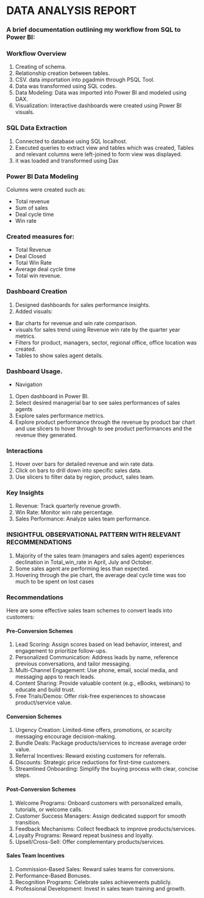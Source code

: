 # DATA ANALYSIS REPORT

### A brief documentation outlining my workflow from SQL to Power BI:

### Workflow Overview
1. Creating of schema.
2. Relationship creation between tables.
3. CSV. data importation into pgadmin through PSQL Tool.
4. Data was transformed using SQL codes.
5. Data Modeling: Data was imported into Power BI and modeled using DAX.
6. Visualization: Interactive dashboards were created using Power BI visuals.

### SQL Data Extraction
1. Connected to database using SQL localhost.
2. Executed queries to extract view and tables which was created, Tables and relevant columns were left-joined to form view was displayed.
3. it was loaded and transformed using Dax

### Power BI Data Modeling
Columns were created such as:
   
- Total revenue
- Sum of sales
- Deal cycle time
- Win rate
  

### Created measures for:
- Total Revenue
- Deal Closed
- Total Win Rate
- Average deal cycle time
- Total win revenue.

### Dashboard Creation
1. Designed dashboards for sales performance insights.
2. Added visuals:
- Bar charts for revenue and win rate comparison.
- visuals for sales trend using Revenue win rate by the quarter year metrics.
- Filters for product, managers, sector, regional office, office location was created.
- Tables to show sales agent details.

### Dashboard Usage.
- Navigation
1. Open dashboard in Power BI.
2. Select desired managerial bar to see sales performances of sales agents
3. Explore sales performance metrics.
4. Explore product performance through the revenue by product bar chart and use slicers to hover through to see product performances and the revenue they generated.

### Interactions

1. Hover over bars for detailed revenue and win rate data.
2. Click on bars to drill down into specific sales data.
3. Use slicers to filter data by region, product, sales team.

### Key Insights

1. Revenue: Track quarterly revenue growth.
2. Win Rate: Monitor win rate percentage.
3. Sales Performance: Analyze sales team performance.

### INSIGHTFUL OBSERVATIONAL PATTERN WITH RELEVANT RECOMMENDATIONS
1. Majority of the sales team (managers and sales agent) experiences declination in Total_win_rate in April, July and October.
2. Some sales agent are performing less than expected.
3. Hovering through the pie chart, the average deal cycle time was too much to be spent on lost cases
   
### Recommendations
Here are some effective sales team schemes to convert leads into customers:

#### Pre-Conversion Schemes
1. Lead Scoring: Assign scores based on lead behavior, interest, and engagement to prioritize follow-ups.
2. Personalized Communication: Address leads by name, reference previous conversations, and tailor messaging.
3. Multi-Channel Engagement: Use phone, email, social media, and messaging apps to reach leads.
4. Content Sharing: Provide valuable content (e.g., eBooks, webinars) to educate and build trust.
5. Free Trials/Demos: Offer risk-free experiences to showcase product/service value.

#### Conversion Schemes
1. Urgency Creation: Limited-time offers, promotions, or scarcity messaging encourage decision-making.
2. Bundle Deals: Package products/services to increase average order value.
3. Referral Incentives: Reward existing customers for referrals.
4. Discounts: Strategic price reductions for first-time customers.
5. Streamlined Onboarding: Simplify the buying process with clear, concise steps.

#### Post-Conversion Schemes
1. Welcome Programs: Onboard customers with personalized emails, tutorials, or welcome calls.
2. Customer Success Managers: Assign dedicated support for smooth transition.
3. Feedback Mechanisms: Collect feedback to improve products/services.
4. Loyalty Programs: Reward repeat business and loyalty.
5. Upsell/Cross-Sell: Offer complementary products/services.

#### Sales Team Incentives
1. Commission-Based Sales: Reward sales teams for conversions.
2. Performance-Based Bonuses.
4. Recognition Programs: Celebrate sales achievements publicly.
5. Professional Development: Invest in sales team training and growth.
